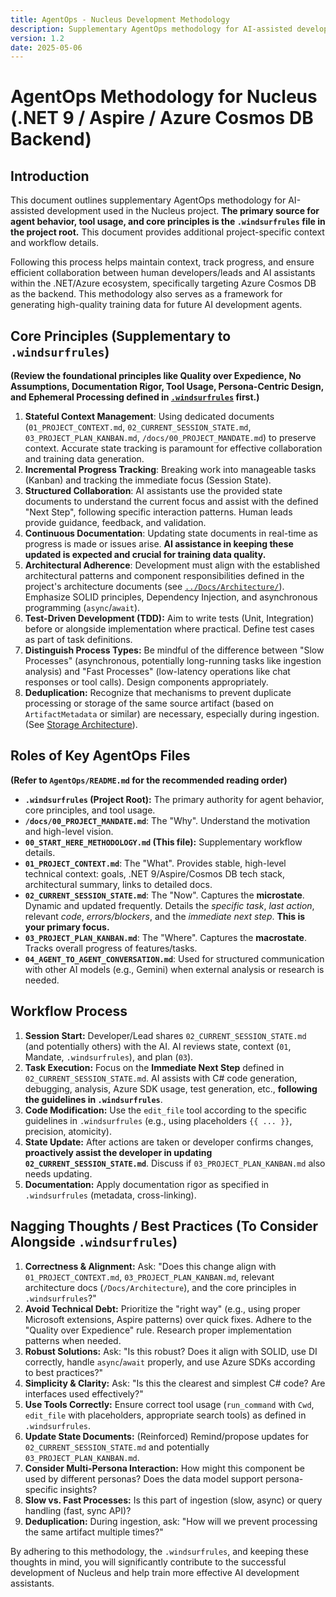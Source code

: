 ```yaml
---
title: AgentOps - Nucleus Development Methodology
description: Supplementary AgentOps methodology for AI-assisted development within the Nucleus project.
version: 1.2
date: 2025-05-06
---
```


# AgentOps Methodology for Nucleus (.NET 9 / Aspire / Azure Cosmos DB Backend)

## Introduction

This document outlines supplementary AgentOps methodology for AI-assisted development used in the Nucleus project. **The primary source for agent behavior, tool usage, and core principles is the `.windsurfrules` file in the project root.** This document provides additional project-specific context and workflow details.

Following this process helps maintain context, track progress, and ensure efficient collaboration between human developers/leads and AI assistants within the .NET/Azure ecosystem, specifically targeting Azure Cosmos DB as the backend. This methodology also serves as a framework for generating high-quality training data for future AI development agents.

## Core Principles (Supplementary to `.windsurfrules`)

**(Review the foundational principles like Quality over Expedience, No Assumptions, Documentation Rigor, Tool Usage, Persona-Centric Design, and Ephemeral Processing defined in [`.windsurfrules`](../.windsurfrules) first.)**

1.  **Stateful Context Management**: Using dedicated documents (`01_PROJECT_CONTEXT.md`, `02_CURRENT_SESSION_STATE.md`, `03_PROJECT_PLAN_KANBAN.md`, `/docs/00_PROJECT_MANDATE.md`) to preserve context. Accurate state tracking is paramount for effective collaboration and training data generation.
2.  **Incremental Progress Tracking**: Breaking work into manageable tasks (Kanban) and tracking the immediate focus (Session State).
3.  **Structured Collaboration**: AI assistants use the provided state documents to understand the current focus and assist with the defined "Next Step", following specific interaction patterns. Human leads provide guidance, feedback, and validation.
4.  **Continuous Documentation**: Updating state documents in real-time as progress is made or issues arise. **AI assistance in keeping these updated is expected and crucial for training data quality.**
5.  **Architectural Adherence**: Development must align with the established architectural patterns and component responsibilities defined in the project's architecture documents (see [`../Docs/Architecture/`](../Docs/Architecture/)). Emphasize SOLID principles, Dependency Injection, and asynchronous programming (`async`/`await`).
6.  **Test-Driven Development (TDD):** Aim to write tests (Unit, Integration) before or alongside implementation where practical. Define test cases as part of task definitions.
7.  **Distinguish Process Types:** Be mindful of the difference between "Slow Processes" (asynchronous, potentially long-running tasks like ingestion analysis) and "Fast Processes" (low-latency operations like chat responses or tool calls). Design components appropriately.
8.  **Deduplication:** Recognize that mechanisms to prevent duplicate processing or storage of the same source artifact (based on `ArtifactMetadata` or similar) are necessary, especially during ingestion. (See [Storage Architecture](../Docs/Architecture/03_ARCHITECTURE_STORAGE.md)).

## Roles of Key AgentOps Files

**(Refer to `AgentOps/README.md` for the recommended reading order)**

*   **`.windsurfrules` (Project Root):** The primary authority for agent behavior, core principles, and tool usage.
*   **`/docs/00_PROJECT_MANDATE.md`**: The "Why". Understand the motivation and high-level vision.
*   **`00_START_HERE_METHODOLOGY.md` (This file):** Supplementary workflow details.
*   **`01_PROJECT_CONTEXT.md`**: The "What". Provides stable, high-level technical context: goals, .NET 9/Aspire/Cosmos DB tech stack, architectural summary, links to detailed docs.
*   **`02_CURRENT_SESSION_STATE.md`**: The "Now". Captures the **microstate**. Dynamic and updated frequently. Details the *specific task*, *last action*, relevant *code*, *errors/blockers*, and the *immediate next step*. **This is your primary focus.**
*   **`03_PROJECT_PLAN_KANBAN.md`**: The "Where". Captures the **macrostate**. Tracks overall progress of features/tasks.
*   **`04_AGENT_TO_AGENT_CONVERSATION.md`**: Used for structured communication with other AI models (e.g., Gemini) when external analysis or research is needed.

## Workflow Process

1.  **Session Start:** Developer/Lead shares `02_CURRENT_SESSION_STATE.md` (and potentially others) with the AI. AI reviews state, context (`01`, Mandate, `.windsurfrules`), and plan (`03`).
2.  **Task Execution:** Focus on the **Immediate Next Step** defined in `02_CURRENT_SESSION_STATE.md`. AI assists with C# code generation, debugging, analysis, Azure SDK usage, test generation, etc., **following the guidelines in `.windsurfrules`**.
3.  **Code Modification:** Use the `edit_file` tool according to the specific guidelines in `.windsurfrules` (e.g., using placeholders `{{ ... }}`, precision, atomicity).
4.  **State Update:** After actions are taken or developer confirms changes, **proactively assist the developer in updating `02_CURRENT_SESSION_STATE.md`**. Discuss if `03_PROJECT_PLAN_KANBAN.md` also needs updating.
5.  **Documentation:** Apply documentation rigor as specified in `.windsurfrules` (metadata, cross-linking).

## Nagging Thoughts / Best Practices (To Consider Alongside `.windsurfrules`)

1.  **Correctness & Alignment:** Ask: "Does this change align with `01_PROJECT_CONTEXT.md`, `03_PROJECT_PLAN_KANBAN.md`, relevant architecture docs (`/Docs/Architecture`), and the core principles in `.windsurfrules`?"
2.  **Avoid Technical Debt:** Prioritize the "right way" (e.g., using proper Microsoft extensions, Aspire patterns) over quick fixes. Adhere to the "Quality over Expedience" rule. Research proper implementation patterns when needed.
3.  **Robust Solutions:** Ask: "Is this robust? Does it align with SOLID, use DI correctly, handle `async`/`await` properly, and use Azure SDKs according to best practices?"
4.  **Simplicity & Clarity:** Ask: "Is this the clearest and simplest C# code? Are interfaces used effectively?"
5.  **Use Tools Correctly:** Ensure correct tool usage (`run_command` with `Cwd`, `edit_file` with placeholders, appropriate search tools) as defined in `.windsurfrules`.
6.  **Update State Documents:** (Reinforced) Remind/propose updates for `02_CURRENT_SESSION_STATE.md` and potentially `03_PROJECT_PLAN_KANBAN.md`.
7.  **Consider Multi-Persona Interaction:** How might this component be used by different personas? Does the data model support persona-specific insights?
8.  **Slow vs. Fast Processes:** Is this part of ingestion (slow, async) or query handling (fast, sync API)?
9.  **Deduplication:** During ingestion, ask: "How will we prevent processing the same artifact multiple times?"

By adhering to this methodology, the `.windsurfrules`, and keeping these thoughts in mind, you will significantly contribute to the successful development of Nucleus and help train more effective AI development assistants.